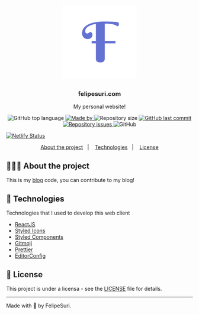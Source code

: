 <h1 align="center">
	<img alt="Logo" src="src/images/gatsby-icon.png" width="200px" />
</h1>


<h3 align="center">
  felipesuri.com
</h3>


<p align="center">My personal website!</p>

<p align="center">
  <img alt="GitHub top language" src="https://img.shields.io/github/languages/top/felipesuri/felipesuri.com">
  <a href="https://felipesuri.com">
    <img alt="Made by" src="https://img.shields.io/badge/made%20by-felipesuri-gree">
  </a>


  <img alt="Repository size" src="https://img.shields.io/github/repo-size/felipesuri/felipesuri.com">

  <a href="https://github.com/felipesuri/readme-pattern/commits/master">
    <img alt="GitHub last commit" src="https://img.shields.io/github/last-commit/felipesuri/felipesuri.com">
  </a>

  <a href="https://github.com/felipesuri/readme-/issues">
    <img alt="Repository issues" src="https://img.shields.io/github/issues/felipesuri/felipesuri.com">
  </a>

  <img alt="GitHub" src="https://img.shields.io/github/license/felipesuri/felipesuri.com">
</p>

[![Netlify Status](https://api.netlify.com/api/v1/badges/93c1ebf2-fac3-432b-826a-d9a0273463f1/deploy-status)](https://app.netlify.com/sites/felipesuri/deploys)

<p align="center">
  <a href="#-about-the-project">About the project</a>&nbsp;&nbsp;&nbsp;|&nbsp;&nbsp;&nbsp;
  <a href="#-technologies">Technologies</a>&nbsp;&nbsp;&nbsp;|&nbsp;&nbsp;&nbsp;
  <a href="#-license">License</a>
</p>


## 👨🏻‍💻 About the project

This is my [blog](https://felipesuri.com "My website") code, you can contribute to my blog!

## 🚀 Technologies

Technologies that I used to develop this web client

- [ReactJS](https://reactjs.org/)
- [Styled Icons](https://styled-icons.js.org/)
- [Styled Components](https://styled-components.com/)
- [Gitmoji](https://gitmoji.carloscuesta.me/)
- [Prettier](https://prettier.io/)
- [EditorConfig](https://editorconfig.org/)

## 📝 License

This project is under a licensa - see the [LICENSE](LICENSE) file for details.

---

Made with 💛 by FelipeSuri.
